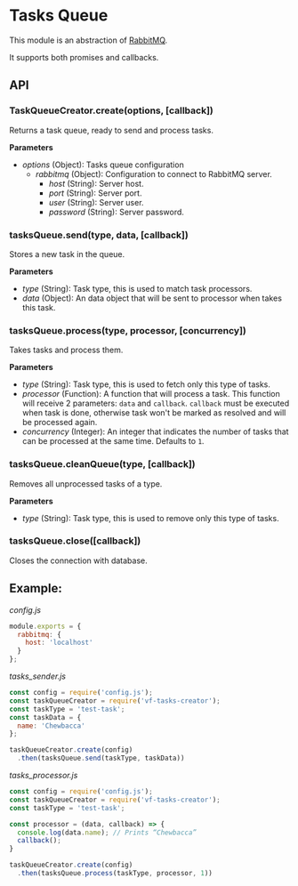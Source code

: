 # Tasks Queue

This module is an abstraction of [RabbitMQ](https://www.rabbitmq.com).

It supports both promises and callbacks.

## API

### TaskQueueCreator.create(options, [callback])

Returns a task queue, ready to send and process tasks.

**Parameters**

* *options* (Object): Tasks queue configuration
	* *rabbitmq* (Object): Configuration to connect to RabbitMQ server.
        * *host* (String): Server host.
        * *port* (String): Server port.
        * *user* (String): Server user.
        * *password* (String): Server password.


### tasksQueue.send(type, data, [callback])

Stores a new task in the queue.

**Parameters**

* *type* (String): Task type, this is used to match task processors.
* *data* (Object): An data object that will be sent to processor when takes this task.


### tasksQueue.process(type, processor, [concurrency])

Takes tasks and process them.

**Parameters**

* *type* (String): Task type, this is used to fetch only this type of tasks.
* *processor* (Function): A function that will process a task. This function will receive 2 parameters: `data` and `callback`. `callback` must be executed when task is done, otherwise task won't be marked as resolved and will be processed again.
* *concurrency* (Integer): An integer that indicates the number of tasks that can be processed at the same time. Defaults to `1`.


### tasksQueue.cleanQueue(type, [callback])

Removes all unprocessed tasks of a type.

**Parameters**

* *type* (String): Task type, this is used to remove only this type of tasks.


### tasksQueue.close([callback])

Closes the connection with database.


## Example:

*config.js*
```javascript
module.exports = {
  rabbitmq: {
    host: 'localhost'
  }
};
```

*tasks_sender.js*
```javascript
const config = require('config.js');
const taskQueueCreator = require('vf-tasks-creator');
const taskType = 'test-task';
const taskData = {
  name: 'Chewbacca'
};

taskQueueCreator.create(config)
  .then(tasksQueue.send(taskType, taskData))
```

*tasks_processor.js*
```javascript
const config = require('config.js');
const taskQueueCreator = require('vf-tasks-creator');
const taskType = 'test-task';

const processor = (data, callback) => {
  console.log(data.name); // Prints “Chewbacca”
  callback();
}

taskQueueCreator.create(config)
  .then(tasksQueue.process(taskType, processor, 1))
```
